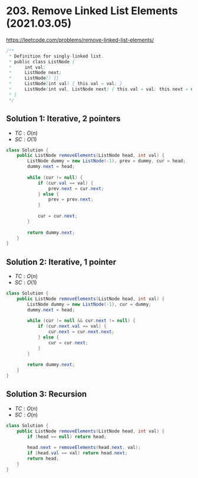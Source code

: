 # 203. Remove Linked List Elements (2021.03.05)

https://leetcode.com/problems/remove-linked-list-elements/

```java
/**
 * Definition for singly-linked list.
 * public class ListNode {
 *     int val;
 *     ListNode next;
 *     ListNode() {}
 *     ListNode(int val) { this.val = val; }
 *     ListNode(int val, ListNode next) { this.val = val; this.next = next; }
 * }
 */
```

## Solution 1: Iterative, 2 pointers

- $TC:O(n)$
- $SC:O(1)$

```java
class Solution {
    public ListNode removeElements(ListNode head, int val) {
        ListNode dummy = new ListNode(-1), prev = dummy, cur = head;
        dummy.next = head;
        
        while (cur != null) {
            if (cur.val == val) {
                prev.next = cur.next;
            } else {
                prev = prev.next;
            }
            
            cur = cur.next;
        }
        
        return dummy.next;
    }
}
```

## Solution 2: Iterative, 1 pointer

- $TC:O(n)$
- $SC:O(1)$

```java
class Solution {
    public ListNode removeElements(ListNode head, int val) {
        ListNode dummy = new ListNode(-1), cur = dummy;
        dummy.next = head;
        
        while (cur != null && cur.next != null) {
            if (cur.next.val == val) {
                cur.next = cur.next.next;
            } else {
                cur = cur.next;
            }
        }
        
        return dummy.next;
    }
}
```

## Solution 3: Recursion

- $TC:O(n)$
- $SC:O(n)$

```java
class Solution {
    public ListNode removeElements(ListNode head, int val) {
        if (head == null) return head;
        
        head.next = removeElements(head.next, val);
        if (head.val == val) return head.next;
        return head;
    }
}
```